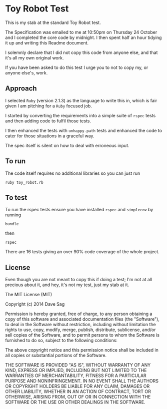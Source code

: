 # Toy Robot Test

This is my stab at the standard Toy Robot test.

The Specification was emailed to me at 10:50pm on Thursday 24 October and I completed the core
code by midnight.  I then spent half an hour tidying it up and writing this Readme document.

I solemnly declare that I did not copy this code from anyone else, and that it's all my own original  work.

If you have been asked to do this test I urge you to not to copy my, or anyone else's, work.

## Approach

I selected `Ruby` (version 2.1.3) as the language to write this in,
which is fair given I am pitching for a `Ruby` focused job.

I started by converting the requirements into a simple suite of `rspec` tests and then
adding code to fulfil those tests.

I then enhanced the tests with `unhappy-path` tests and enhanced the code to
cater for those situations in a graceful way.

The spec itself is silent on how to deal with erroneous input.

## To run

The code itself requires no additional libraries so you can just run

    ruby toy_robot.rb
    
## To test

To run the rspec tests ensure you have installed `rspec` and `simplecov` by running

    bundle

then

    rspec

There are 16 tests giving an over 90% code coverage of the whole project.

## License

Even though you are not meant to copy this if doing a test; I'm not at all precious about it, and hey, it's not my test, just my stab at it.

The MIT License (MIT)

Copyright (c) 2014 Dave Sag

Permission is hereby granted, free of charge, to any person obtaining a copy
of this software and associated documentation files (the "Software"), to deal
in the Software without restriction, including without limitation the rights
to use, copy, modify, merge, publish, distribute, sublicense, and/or sell
copies of the Software, and to permit persons to whom the Software is
furnished to do so, subject to the following conditions:

The above copyright notice and this permission notice shall be included in all
copies or substantial portions of the Software.

THE SOFTWARE IS PROVIDED "AS IS", WITHOUT WARRANTY OF ANY KIND, EXPRESS OR
IMPLIED, INCLUDING BUT NOT LIMITED TO THE WARRANTIES OF MERCHANTABILITY,
FITNESS FOR A PARTICULAR PURPOSE AND NONINFRINGEMENT. IN NO EVENT SHALL THE
AUTHORS OR COPYRIGHT HOLDERS BE LIABLE FOR ANY CLAIM, DAMAGES OR OTHER
LIABILITY, WHETHER IN AN ACTION OF CONTRACT, TORT OR OTHERWISE, ARISING FROM,
OUT OF OR IN CONNECTION WITH THE SOFTWARE OR THE USE OR OTHER DEALINGS IN THE
SOFTWARE.

